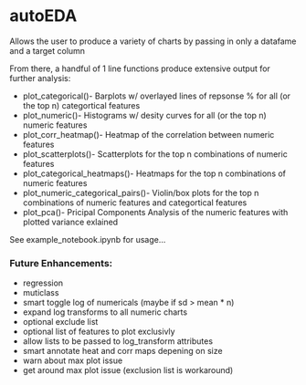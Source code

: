# autoEDA
Allows the user to produce a variety of charts by passing in only a datafame and a target column

From there, a handful of 1 line functions produce extensive output for further analysis:
*   plot_categorical()- Barplots w/ overlayed lines of repsonse % for all (or the top n) categortical features
*   plot_numeric()- Histograms w/ desity curves for all (or the top n) numeric features
*   plot_corr_heatmap()- Heatmap of the correlation between numeric features 
*   plot_scatterplots()- Scatterplots for the top n combinations of numeric features
*   plot_categorical_heatmaps()- Heatmaps for the top n combinations of numeric features
*   plot_numeric_categorical_pairs()- Violin/box plots for the top n combinations of numeric features and categortical features
*   plot_pca()- Pricipal Components Analysis of the numeric features with plotted variance exlained

See example_notebook.ipynb for usage...


### Future Enhancements:
- regression
- muticlass
- smart toggle log of numericals (maybe if sd > mean * n)
- expand log transforms to all numeric charts
- optional exclude list
- optional list of features to plot exclusivly
- allow lists to be passed to log_transform attributes
- smart annotate heat and corr maps depening on size
- warn about max plot issue 
- get around max plot issue (exclusion list is workaround)
